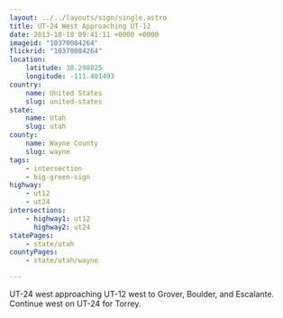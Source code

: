 ```yaml
---
layout: ../../layouts/sign/single.astro
title: UT-24 West Approaching UT-12
date: 2013-10-18 09:41:11 +0000 +0000
imageid: "10370084264"
flickrid: "10370084264"
location:
    latitude: 38.298825
    longitude: -111.401493
country:
    name: United States
    slug: united-states
state:
    name: Utah
    slug: utah
county:
    name: Wayne County
    slug: wayne
tags:
    - intersection
    - big-green-sign
highway:
    - ut12
    - ut24
intersections:
    - highway1: ut12
      highway2: ut24
statePages:
    - state/utah
countyPages:
    - state/utah/wayne

---
```

UT-24 west approaching UT-12 west to Grover, Boulder, and Escalante.  Continue west on UT-24 for Torrey.